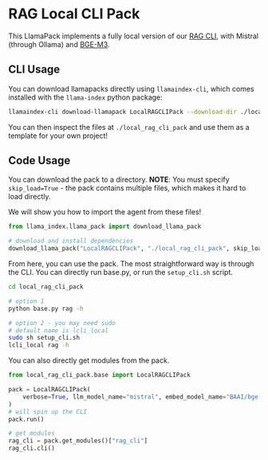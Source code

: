 # RAG Local CLI Pack

This LlamaPack implements a fully local version of our [RAG CLI](https://docs.llamaindex.ai/en/stable/use_cases/q_and_a/rag_cli.html),
with Mistral (through Ollama) and [BGE-M3](https://huggingface.co/BAAI/bge-m3).

## CLI Usage

You can download llamapacks directly using `llamaindex-cli`, which comes installed with the `llama-index` python package:

```bash
llamaindex-cli download-llamapack LocalRAGCLIPack --download-dir ./local_rag_cli_pack
```

You can then inspect the files at `./local_rag_cli_pack` and use them as a template for your own project!

## Code Usage

You can download the pack to a directory. **NOTE**: You must specify `skip_load=True` - the pack contains multiple files,
which makes it hard to load directly.

We will show you how to import the agent from these files!

```python
from llama_index.llama_pack import download_llama_pack

# download and install dependencies
download_llama_pack("LocalRAGCLIPack", "./local_rag_cli_pack", skip_load=True)
```

From here, you can use the pack. The most straightforward way is through the CLI. You can directly run base.py, or run the `setup_cli.sh` script.

```bash
cd local_rag_cli_pack

# option 1
python base.py rag -h

# option 2 - you may need sudo
# default name is lcli_local
sudo sh setup_cli.sh
lcli_local rag -h

```

You can also directly get modules from the pack.

```python
from local_rag_cli_pack.base import LocalRAGCLIPack

pack = LocalRAGCLIPack(
    verbose=True, llm_model_name="mistral", embed_model_name="BAAI/bge-m3"
)
# will spin up the CLI
pack.run()

# get modules
rag_cli = pack.get_modules()["rag_cli"]
rag_cli.cli()
```
